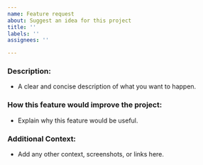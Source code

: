 ```yaml
---
name: Feature request
about: Suggest an idea for this project
title: ''
labels: ''
assignees: ''

---
```


### Description:
- A clear and concise description of what you want to happen.

### How this feature would improve the project:
- Explain why this feature would be useful.

### Additional Context:
- Add any other context, screenshots, or links here.
